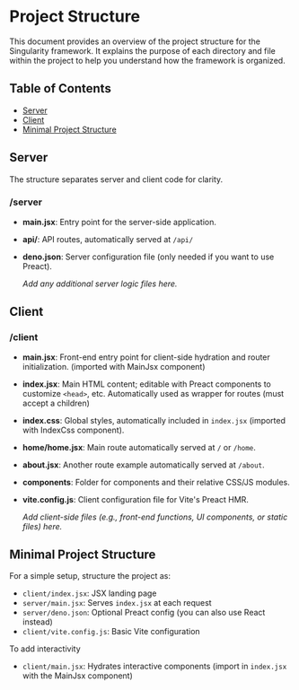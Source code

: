# Project Structure

This document provides an overview of the project structure for the Singularity framework. It explains the purpose of each directory and file within the project to help you understand how the framework is organized.

## Table of Contents

- [Server](#server)
- [Client](#client)
- [Minimal Project Structure](#minimal-project-structure)

## Server

The structure separates server and client code for clarity.

### /server

- **main.jsx**: Entry point for the server-side application.
- **api/**: API routes, automatically served at `/api/`
- **deno.json**: Server configuration file (only needed if you want to use Preact).

  _Add any additional server logic files here._

## Client

### /client

- **main.jsx**: Front-end entry point for client-side hydration and router initialization. (imported with MainJsx component)
- **index.jsx**: Main HTML content; editable with Preact components to customize `<head>`, etc. Automatically used as wrapper for routes (must accept a children)
- **index.css**: Global styles, automatically included in `index.jsx` (imported with IndexCss component).
- **home/home.jsx**: Main route automatically served at `/` or `/home`.
- **about.jsx**: Another route example automatically served at `/about`.
- **components**: Folder for components and their relative CSS/JS modules.
- **vite.config.js**: Client configuration file for Vite's Preact HMR.

  _Add client-side files (e.g., front-end functions, UI components, or static files) here._

## Minimal Project Structure

For a simple setup, structure the project as:

- `client/index.jsx`: JSX landing page
- `server/main.jsx`: Serves `index.jsx` at each request
- `server/deno.json`: Optional Preact config (you can also use React instead)
- `client/vite.config.js`: Basic Vite configuration

To add interactivity

- `client/main.jsx`: Hydrates interactive components (import in `index.jsx` with the MainJsx component)
